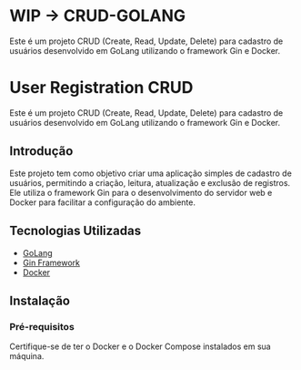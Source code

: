 # WIP -> CRUD-GOLANG
Este é um projeto CRUD (Create, Read, Update, Delete) para cadastro de usuários desenvolvido em GoLang utilizando o framework Gin e Docker.

# User Registration CRUD

Este é um projeto CRUD (Create, Read, Update, Delete) para cadastro de usuários desenvolvido em GoLang utilizando o framework Gin e Docker.

## Introdução

Este projeto tem como objetivo criar uma aplicação simples de cadastro de usuários, permitindo a criação, leitura, atualização e exclusão de registros. Ele utiliza o framework Gin para o desenvolvimento do servidor web e Docker para facilitar a configuração do ambiente.

## Tecnologias Utilizadas

- [GoLang](https://golang.org/)
- [Gin Framework](https://github.com/gin-gonic/gin)
- [Docker](https://www.docker.com/)

## Instalação

### Pré-requisitos

Certifique-se de ter o Docker e o Docker Compose instalados em sua máquina.
